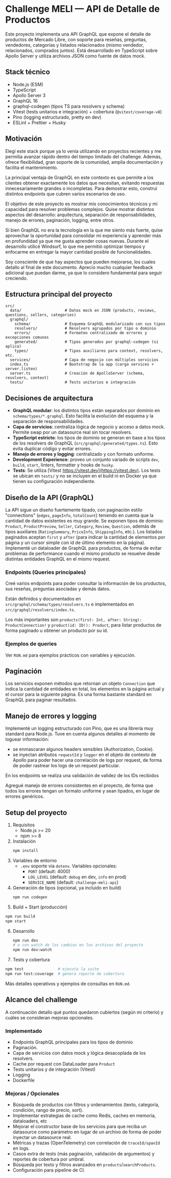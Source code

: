 # Challenge MELI — API de Detalle de Productos

Este proyecto implementa una API GraphQL que expone el detalle de productos de Mercado Libre, con soporte para reseñas, preguntas, vendedores, categorías y listados relacionados (mismo vendedor, relacionados, comprados juntos). Está desarrollado en TypeScript sobre Apollo Server y utiliza archivos JSON como fuente de datos mock.

## Stack técnico
- Node.js (ESM)
- TypeScript
- Apollo Server 3
- GraphQL 16
- graphql-codegen (tipos TS para resolvers y schema)
- Vitest (tests unitarios e integración) + cobertura (`@vitest/coverage-v8`)
- Pino (logging estructurado, pretty en dev)
- ESLint + Prettier + Husky

## Motivación
Elegí este stack porque ya lo venía utilizando en proyectos recientes y me permitía avanzar rápido dentro del tiempo limitado del challenge. Además, ofrece flexibilidad, gran soporte de la comunidad, amplia documentación y facilita el mantenimiento.

La principal ventaja de GraphQL en este contexto es que permite a los clientes obtener exactamente los datos que necesitan, evitando respuestas innecesariamente grandes o incompletas. Para demostrar esto, construí distintos endpoints que cubren varios escenarios de uso.

El objetivo de este proyecto es mostrar mis conocimientos técnicos y mi capacidad para resolver problemas complejos. Quise mostrar distintos aspectos del desarrollo: arquitectura, separación de responsabilidades, manejo de errores, paginación, logging, entre otros.

Si bien GraphQL no era la tecnología en la que me siento más fuerte, quise aprovechar la oportunidad para consolidar mi experiencia y aprender más en profundidad ya que me gusta aprender cosas nuevas. Durante el desarrollo utilicé Windsurf, lo que me permitió optimizar tiempos y enfocarme en entregar la mayor cantidad posible de funcionalidades.

Soy consciente de que hay aspectos que pueden mejorarse, los cuales detallo al final de este documento. Aprecio mucho cualquier feedback adicional que puedan darme, ya que lo considero fundamental para seguir creciendo.

## Estructura principal del proyecto
```
src/
  data/                   # Datos mock en JSON (products, reviews, questions, sellers, categories)
  graphql/
    schema/               # Esquema GraphQL modularizado con sus tipos
    resolvers/            # Resolvers agrupados por tipo o dominio
    errors/               # Formateo centralizado de errores y excepciones comunes
    generated/            # Tipos generados por graphql-codegen (si aplica)
    types/                # Tipos auxiliares para context, resolvers, etc.
  services/               # Capa de negocio con múltiples servicios
  index.ts                # Bootstrap de la app (carga services + server.listen)
  server.ts               # Creación de ApolloServer (schema, resolvers, context)
  tests/                  # Tests unitarios e integración
```

## Decisiones de arquitectura
- **GraphQL modular**: los distintos tipos están separados por dominio en `schema/types/*.graphql`. Esto facilita la evolución del esquema y la separación de responsabilidades.
- **Capa de servicios**: centraliza lógica de negocio y acceso a datos mock. Permite swap por un datasource real sin tocar resolvers.
- **TypeScript estricto**: los tipos de dominio se generan en base a los tipos de los resolvers de GraphQL (`src/graphql/generated/types.ts`). Esto evita duplicar código y evitar errores.
- **Manejo de errores y logging**: centralizado y con formato uniforme.
- **Development Experience**: proveo un conjunto variado de scripts `dev`, `build`, `start`, linters, formatter y hooks de `husky`.
- **Tests**: Se utiliza [Vitest https://vitest.dev](https://vitest.dev). Los tests se ubican en `tests/` y no se incluyen en el build ni en Docker ya que tienen su configuración independiente.

## Diseño de la API (GraphQL)
La API sigue un diseño fuertemente tipado, con paginación estilo "connections" (`edges`, `pageInfo`, `totalCount`) teniendo en cuenta que la cantidad de datos existentes es muy grande.
Se exponen tipos de dominio: `Product`, `ProductPreview`, `Seller`, `Category`, `Review`, `Question`, además de tipos auxiliares (`RatingSummary`, `PriceInfo`, `ShippingInfo`, etc.).
Los listados paginados aceptan `first` y `after` (para indicar la cantidad de elementos por página y un cursor simple con id de último elemento en la página).
Implementé un dataloader de GraphQL para productos, de forma de evitar problemas de performance cuando el mismo producto se resuelve desde distintas entidades GraphQL en el mismo request.

### Endpoints (Queries principales)
Creé varios endpoints para poder consultar la información de los productos, sus reseñas, preguntas asociadas y demás datos.

Están definidos y documentados en `src/graphql/schema/types/resolvers.ts` e implementados en `src/graphql/resolvers/index.ts`.

Los más importantes son `products(first: Int, after: String): ProductConnection!` y `product(id: ID!): Product`, para listar productos de forma paginado u obtener un producto por su id.

### Ejemplos de queries
Ver `RUN.md` para ejemplos prácticos con variables y ejecución.

## Paginación
Los servicios exponen métodos que retornan un objeto `Connection` que indica la cantidad de entidades en total, los elementos en la página actual y el cursor para la siguiente página. Es una forma bastante standard en GraphQL para paginar resultados.

## Manejo de errores y logging
Implementé un logging estructurado con Pino, que es una librería muy standard para Node.js. Tuve en cuenta algunos detalles al momento de loguear información:
  - se enmascaran algunos headers sensibles (Authorization, Cookie).
  - se inyectan atributos `requestId` y `logger` en el objeto de contexto de Apollo para poder hacer una correlación de logs por request, de forma de poder rastrear los logs de un request particular.

En los endpoints se realiza una validación de validez de los IDs recibidos

Agregué manejo de errores consistentes en el proyecto, de forma que todos los errores tengan un formato uniforme y sean tipados, en lugar de errores genéricos.

## Setup del proyecto
1. Requisitos
   - Node.js >= 20
   - npm >= 8
2. Instalación
   ```bash
   npm install
   ```
3. Variables de entorno
   - `.env` soporte via `dotenv`. Variables opcionales:
     - `PORT` (default: 4000)
     - `LOG_LEVEL` (default: `debug` en dev, `info` en prod)
     - `SERVICE_NAME` (default: `challenge-meli-api`)
4. Generación de tipos (opcional, ya incluido en build)
   ```bash
   npm run codegen
   ```
5. Build + Start (producción)
```bash
npm run build
npm start
```
6. Desarrollo
   ```bash
   npm run dev
   # o con watch de los cambios en los archivos del proyecto
   npm run dev:watch
   ```
7. Tests y cobertura
```bash
npm test               # ejecuta la suite
npm run test:coverage  # genera reporte de cobertura
```

Más detalles operativos y ejemplos de consultas en `RUN.md`.

## Alcance del challenge
A continuación detallo qué puntos quedaron cubiertos (según mi criterio) y cuáles se consideran mejoras opcionales.

### Implementado
- Endpoints GraphQL principales para los tipos de dominio
- Paginación.
- Capa de servicios con datos mock y lógica desacoplada de los resolvers.
- Cache por request con DataLoader para `Product`
- Tests unitarios y de integración (Vitest)
- Logging
- Dockerfile

### Mejoras / Opcionales
- Búsqueda de productos con filtros y ordenamientos (texto, categoría, condición, rango de precio, sort).
- Implementar estrategias de cache como Redis, caches en memoria, dataloaders, etc
- Mejorar el constructor base de los servicios para que reciba un datasource como parámetro en lugar de un archivo de forma de poder inyectar un datasource real.
- Métricas y trazas (OpenTelemetry) con correlación de `traceId/spanId` en logs.
- Casos extra de tests (más paginación, validación de argumentos) y reportes de cobertura por umbral.
- Búsqueda por texto y filtros avanzados en `products`/`searchProducts`.
- Configuración para pipeline de CI.
